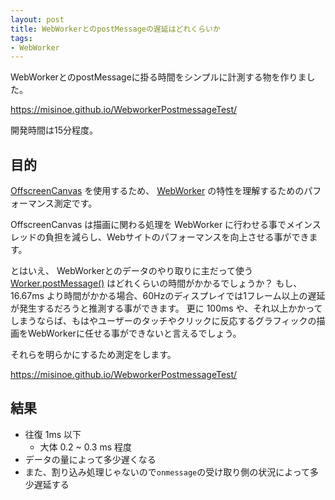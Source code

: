 ```yaml
---
layout: post
title: WebWorkerとのpostMessageの遅延はどれくらいか
tags:
- WebWorker
---
```


WebWorkerとのpostMessageに掛る時間をシンプルに計測する物を作りました。

https://misinoe.github.io/WebworkerPostmessageTest/

開発時間は15分程度。


## 目的

[OffscreenCanvas](https://developer.mozilla.org/en-US/docs/Web/API/OffscreenCanvas) を使用するため、 [WebWorker](https://developer.mozilla.org/ja/docs/Web/API/Web_Workers_API) の特性を理解するためのパフォーマンス測定です。

OffscreenCanvas は描画に関わる処理を WebWorker に行わせる事でメインスレッドの負担を減らし、Webサイトのパフォーマンスを向上させる事ができます。

とはいえ、 WebWorkerとのデータのやり取りに主だって使う [Worker.postMessage()](https://developer.mozilla.org/en-US/docs/Web/API/Worker/postMessage) はどれくらいの時間がかかるでしょうか？
もし、 16.67ms より時間がかかる場合、60Hzのディスプレイでは1フレーム以上の遅延が発生するだろうと推測する事ができます。
更に 100ms や、それ以上かかってしまうならば、もはやユーザーのタッチやクリックに反応するグラフィックの描画をWebWorkerに任せる事ができないと言えるでしょう。

それらを明らかにするため測定をします。

https://misinoe.github.io/WebworkerPostmessageTest/

## 結果

* 往復 1ms 以下
  * 大体 0.2 ~ 0.3 ms 程度
* データの量によって多少遅くなる
* また、割り込み処理じゃないので`onmessage`の受け取り側の状況によって多少遅延する
